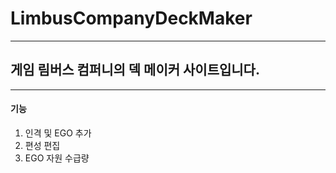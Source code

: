 # LimbusCompanyDeckMaker
***
## 게임 림버스 컴퍼니의 덱 메이커 사이트입니다.
***
#### 기능
  1. 인격 및 EGO 추가
  2. 편성 편집
  3. EGO 자원 수급량
